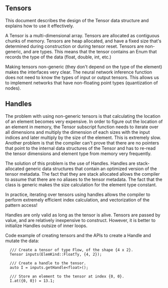 ## Tensors

This document describes the design of the Tensor data structure and explains how
to use it effectively.

A Tensor is a multi-dimensional array. Tensors are allocated as contiguous
chunks of memory. Tensors are heap allocated, and have a fixed size that's
determined during construction or during tensor reset. Tensors are non-generic,
and are types. This means that the tensor contains an Enum that records the type
of the data (float, double, int, etc.)

Making tensors non-generic (they don't depend on the type of the element) makes
the interfaces very clear.  The neural network inference function does not need
to know the types of input or output tensors. This allows us to implement
networks that have non-floating point types (quantization of nodes).

## Handles

The problem with using non-generic tensors is that calculating the location of
an element becomes very expensive.  In order to figure out the location of an
element in memory, the Tensor subscript function needs to iterate over all
dimensions and multiply the dimension of each sizes with the input indices and
later multiply by the size of the element. This is extremely slow.  Another
problem is that the compiler can't prove that there are no pointers that point
to the internal data structures of the Tensor and has to re-read the tensor
dimensions and element type from memory very frequently.

The solution of this problem is the use of Handles. Handles are stack-allocated
generic data structures that contain an optimized version of the tensor
metadata.  The fact that they are stack allocated allows the compiler to
assume that there are no aliases to the tensor metadata.  The fact that the
class is generic makes the size calculation for the element type constant.

In practice, iterating over tensors using handles allows the compiler to perform
extremely efficient index calculation, and vectorization of the pattern access!

Handles are only valid as long as the tensor is alive. Tensors are passed by
value, and are relatively inexpensive to construct.  However, it is better to
initialize Handles outsize of inner loops.

Code example of creating tensors and the APIs to create a Handle and mutate the
data:

```
  /// Create a tensor of type Flow, of the shape {4 x 2}.
  Tensor inputs(ElemKind::FloatTy, {4, 2});

  /// Create a handle to the tensor.
  auto I = inputs.getHandle<float>();

  /// Store an element to the tensor at index {0, 0}.
  I.at({0, 0}) = 13.1;
```
